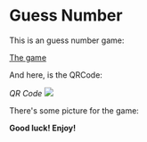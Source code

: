 # Guess Number

This is an guess number game:

[The game](https://yufeixian.github.io/guessNumber/)


And here, is the QRCode:

*QR Code*
![](https://yufeixian.github.io/guessNumber/img/QRCode.png)

There's some picture for the game:

  <!-- 1. start:
  ![](https://yufeixian.github.io/guessNumber/img/start.png)

  2. game started: \(click the 'start!' label\)
  ![](https://yufeixian.github.io/guessNumber/img/playing.png)

  3. rule: \(click the 'rules' label\)
  ![](https://yufeixian.github.io/guessNumber/img/rule.png)

  4. records: when you *win* __*every time*__, we'll record your score and you can see your scores by clicking the 'records' label
  ![](https://yufeixian.github.io/guessNumber/img/records.png) -->



__Good luck! Enjoy!__
